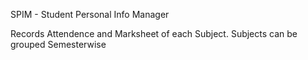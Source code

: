 SPIM - Student Personal Info Manager

Records Attendence and Marksheet of each Subject.
Subjects can be grouped Semesterwise
